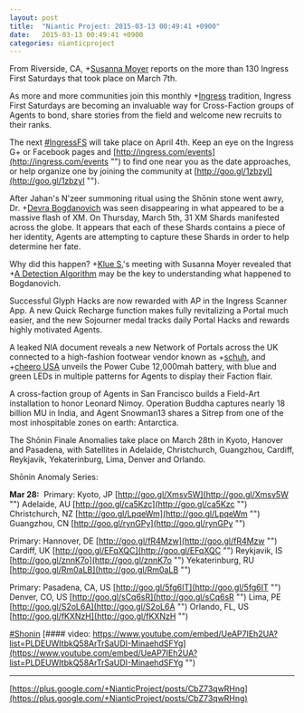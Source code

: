 ```yaml
---
layout: post
title:  "Niantic Project: 2015-03-13 00:49:41 +0900"
date:   2015-03-13 00:49:41 +0900
categories: nianticproject
---
```

From Riverside, CA, +[Susanna Moyer](https://plus.google.com/101560858827970533247 "") reports on the more than 130 Ingress First Saturdays that took place on March 7th. 

As more and more communities join this monthly +[Ingress](https://plus.google.com/103320655754019011706 "") tradition, Ingress First Saturdays are becoming an invaluable way for Cross-Faction groups of Agents to bond, share stories from the field and welcome new recruits to their ranks. 

The next [#IngressFS](https://plus.google.com/s/%23IngressFS "") will take place on April 4th. Keep an eye on the Ingress G+ or Facebook pages and [http://ingress.com/events](http://ingress.com/events "") to find one near you as the date approaches, or help organize one by joining the community at [http://goo.gl/1zbzyI](http://goo.gl/1zbzyI "").

After Jahan's N'zeer summoning ritual using the Shōnin stone went awry, Dr. +[Devra Bogdanovich](https://plus.google.com/102598577258553073047 "") was seen disappearing in what appeared to be a massive flash of XM. On Thursday, March 5th, 31 XM Shards manifested across the globe. It appears that each of these Shards contains a piece of her identity, Agents are attempting to capture these Shards in order to help determine her fate.

Why did this happen? +[Klue S.](https://plus.google.com/110350977702120778591 "")'s meeting with Susanna Moyer revealed that +[A Detection Algorithm](https://plus.google.com/114076692022231059864 "") may be the key to understanding what happened to Bogdanovich.

Successful Glyph Hacks are now rewarded with AP in the Ingress Scanner App. A new Quick Recharge function makes fully revitalizing a Portal much easier, and the new Sojourner medal tracks daily Portal Hacks and rewards highly motivated Agents.

A leaked NIA document reveals a new Network of Portals across the UK connected to a high-fashion footwear vendor known as +[schuh](https://plus.google.com/107811195015416152659 ""), and +[cheero USA](https://plus.google.com/111304705694361616759 "") unveils the Power Cube 12,000mah battery, with blue and green LEDs in multiple patterns for Agents to display their Faction flair.

A cross-faction group of Agents in San Francisco builds a Field-Art installation to honor Leonard Nimoy. Operation Buddha captures nearly 18 billion MU in India, and Agent Snowman13 shares a Sitrep from one of the most inhospitable zones on earth: Antarctica.

The Shōnin Finale Anomalies take place on March 28th in Kyoto, Hanover and Pasadena, with Satellites in Adelaide, Christchurch, Guangzhou, Cardiff, Reykjavik, Yekaterinburg, Lima, Denver and Orlando.

Shōnin Anomaly Series:

**Mar 28:** 
Primary: Kyoto, JP [http://goo.gl/Xmsv5W](http://goo.gl/Xmsv5W "")
Adelaide, AU [http://goo.gl/ca5Kzc](http://goo.gl/ca5Kzc "")
Christchurch, NZ [http://goo.gl/LpqeWm](http://goo.gl/LpqeWm "")
Guangzhou, CN [http://goo.gl/rynGPy](http://goo.gl/rynGPy "")

Primary: Hannover, DE [http://goo.gl/fR4Mzw](http://goo.gl/fR4Mzw "") 
Cardiff, UK [http://goo.gl/EFqXQC](http://goo.gl/EFqXQC "")
Reykjavik, IS [http://goo.gl/znnK7o](http://goo.gl/znnK7o "")
Yekaterinburg, RU [http://goo.gl/Rm0aLB](http://goo.gl/Rm0aLB "")

Primary: Pasadena, CA, US [http://goo.gl/5fg6IT](http://goo.gl/5fg6IT "") 
Denver, CO, US [http://goo.gl/sCq6sR](http://goo.gl/sCq6sR "")
Lima, PE [http://goo.gl/S2oL6A](http://goo.gl/S2oL6A "")
Orlando, FL, US [http://goo.gl/fKXNzH](http://goo.gl/fKXNzH "")

[#Shonin](https://plus.google.com/s/%23Shonin "")
[#### video: https://www.youtube.com/embed/UeAP7IEh2UA?list=PLDEUWItbkQ58ArTrSaUDI-MinaehdSFYg](https://www.youtube.com/embed/UeAP7IEh2UA?list=PLDEUWItbkQ58ArTrSaUDI-MinaehdSFYg "")
- - -
[https://plus.google.com/+NianticProject/posts/CbZ73qwRHng](https://plus.google.com/+NianticProject/posts/CbZ73qwRHng)
